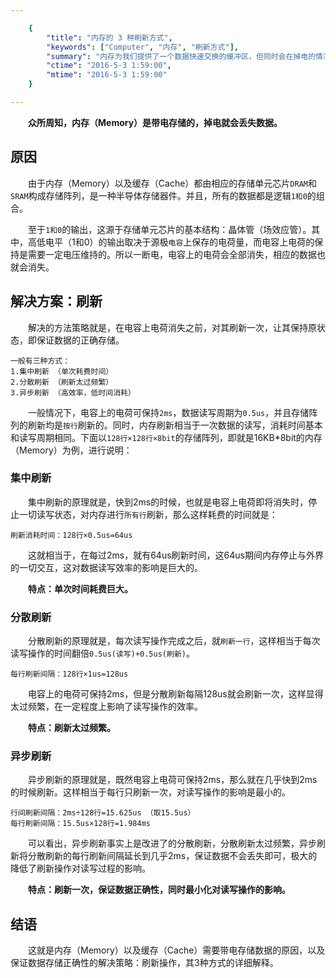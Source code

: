 ```yaml
---

    {
        "title": "内存的 3 种刷新方式",
        "keywords": ["Computer", "内存", "刷新方式"],
        "summary": "内存为我们提供了一个数据快速交换的缓冲区，但同时会在掉电的情况下数据丢失，来看看内存是如何在带电情况下刷新数据的。",
        "ctime": "2016-5-3 1:59:00",
        "mtime": "2016-5-3 1:59:00"
    }

--- 
```


　　**众所周知，内存（Memory）是带电存储的，掉电就会丢失数据。**

## 原因

　　由于内存（Memory）以及缓存（Cache）都由相应的存储单元芯片`DRAM`和`SRAM`构成存储阵列，是一种半导体存储器件。并且，所有的数据都是逻辑`1和0`的组合。

　　至于`1和0`的输出，这源于存储单元芯片的基本结构：晶体管（场效应管）。其中，高低电平（1和0）的输出取决于源极`电容`上保存的电荷量，而电容上电荷的保持是需要一定电压维持的。所以一断电，电容上的电荷会全部消失，相应的数据也就会消失。

## 解决方案：刷新

　　解决的方法策略就是，在电容上电荷消失之前，对其刷新一次，让其保持原状态，即保证数据的正确存储。

	一般有三种方式：
	1.集中刷新 （单次耗费时间）
	2.分散刷新 （刷新太过频繁）
	3.异步刷新 （高效率，低时间消耗）

　　一般情况下，电容上的电荷可保持`2ms`，数据读写周期为`0.5us`，并且存储阵列的刷新均是`按行`刷新的。同时，内存刷新相当于一次数据的读写，消耗时间基本和读写周期相同。下面以`128行×128行×8bit`的存储阵列，即就是16KB*8bit的内存（Memory）为例，进行说明：

### 集中刷新

　　集中刷新的原理就是，快到2ms的时候，也就是电容上电荷即将消失时，停止一切读写状态，对内存进行`所有行`刷新，那么这样耗费的时间就是：

	刷新消耗时间：128行×0.5us=64us

　　这就相当于，在每过2ms，就有64us刷新时间，这64us期间内存停止与外界的一切交互，这对数据读写效率的影响是巨大的。

　　<b>特点：单次时间耗费巨大。</b>

### 分散刷新

　　分散刷新的原理就是，每次读写操作完成之后，就`刷新一行`，这样相当于每次读写操作的时间翻倍`0.5us(读写)+0.5us(刷新)`。

	每行刷新间隔：128行×1us=128us

　　电容上的电荷可保持2ms，但是分散刷新每隔128us就会刷新一次，这样显得太过频繁，在一定程度上影响了读写操作的效率。

　　<b>特点：刷新太过频繁。</b>

### 异步刷新

　　异步刷新的原理就是，既然电容上电荷可保持2ms，那么就在几乎快到2ms的时候刷新。这样相当于每行只刷新一次，对读写操作的影响是最小的。

	行间刷新间隔：2ms÷128行=15.625us （取15.5us）
	每行刷新间隔：15.5us×128行=1.984ms

　　可以看出，异步刷新事实上是改进了的分散刷新，分散刷新太过频繁，异步刷新将分散刷新的每行刷新间隔延长到几乎2ms，保证数据不会丢失即可，极大的降低了刷新操作对读写过程的影响。

　　<b>特点：刷新一次，保证数据正确性，同时最小化对读写操作的影响。</b>

## 结语

　　这就是内存（Memory）以及缓存（Cache）需要带电存储数据的原因，以及保证数据存储正确性的解决策略：刷新操作，其3种方式的详细解释。